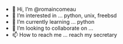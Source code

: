 - 👋 Hi, I’m @romaincomeau
- 👀 I’m interested in ... python, unix, freebsd
- 🌱 I’m currently learning ... python
- 💞️ I’m looking to collaborate on ... 
- 📫 How to reach me ... reach my secretary

<!---
romaincomeau/romaincomeau is a ✨ special ✨ repository because its `README.md` (this file) appears on your GitHub profile.
You can click the Preview link to take a look at your changes.
--->
